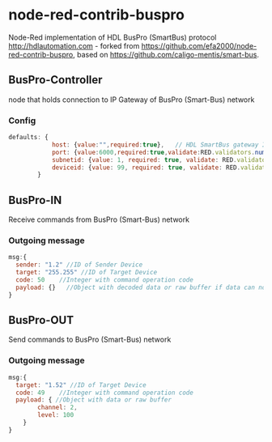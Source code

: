 # node-red-contrib-buspro
Node-Red implementation of HDL BusPro (SmartBus) protocol http://hdlautomation.com - forked from https://github.com/efa2000/node-red-contrib-buspro, based on https://github.com/caligo-mentis/smart-bus.

## BusPro-Controller
node that holds connection to IP Gateway of BusPro (Smart-Bus) network

### Config
```js
defaults: {
            host: {value:"",required:true},   // HDL SmartBus gateway IP 
            port: {value:6000,required:true,validate:RED.validators.number()},    // and port, default: 6000 
            subnetid: {value: 1, required: true, validate: RED.validators.number()}, // Connector address in HDL network (Subnet ID)
            deviceid: {value: 99, required: true, validate: RED.validators.number()} // Connector address in HDL network (Device ID)
        }
```

## BusPro-IN 
Receive commands from BusPro (Smart-Bus) network

### Outgoing message
```js
msg:{
  sender: "1.2" //ID of Sender Device
  target: "255.255" //ID of Target Device
  code: 50    //Integer with command operation code
  payload: {}   //Object with decoded data or raw buffer if data can not be parsed automatically
}
```

## BusPro-OUT 
Send commands to BusPro (Smart-Bus) network

### Outgoing message
```js
msg:{
  target: "1.52" //ID of Target Device
  code: 49    //Integer with command operation code
  payload: { //Object with data or raw buffer 
  		channel: 2,
  		level: 100
  	}   
}
```
